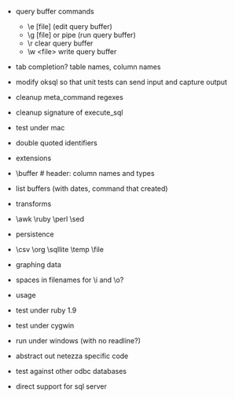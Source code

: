 * query buffer commands
  * \e \[file\]         (edit query buffer)
  * \g \[file\] or pipe (run query buffer)
  * \r clear query buffer
  * \w \<file\> write query buffer
* tab completion? table names, column names
* modify oksql so that unit tests can send input and capture output
* cleanup meta_command regexes
* cleanup signature of execute_sql
* test under mac
* double quoted identifiers

* extensions
 * \buffer <name>  # header: column names and types
 * list buffers (with dates, command that created)
 * transforms
  * \awk \ruby \perl \sed
 * persistence
  * \csv \org \sqllite \temp \file
 * graphing data
* spaces in filenames for \i and \o?
* usage
* test under ruby 1.9
* test under cygwin
* run under windows (with no readline?)
* abstract out netezza specific code
* test against other odbc databases
* direct support for sql server